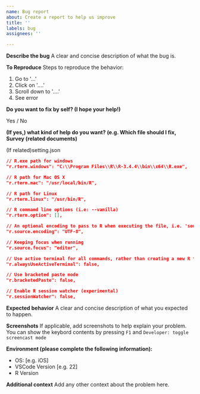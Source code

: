```yaml
---
name: Bug report
about: Create a report to help us improve
title: ''
labels: bug
assignees: ''

---
```


**Describe the bug**
A clear and concise description of what the bug is.

**To Reproduce**
Steps to reproduce the behavior:
1. Go to '...'
2. Click on '....'
3. Scroll down to '....'
4. See error

**Do you want to fix by self? (I hope your help!)**

Yes / No

**(If yes,) what kind of help do you want? (e.g. Which file should I fix, Survey (related documents)**

(If related)setting.json

```json
// R.exe path for windows
"r.rterm.windows": "C:\\Program Files\\R\\R-3.4.4\\bin\\x64\\R.exe",

// R path for Mac OS X
"r.rterm.mac": "/usr/local/bin/R",

// R path for Linux
"r.rterm.linux": "/usr/bin/R",

// R command line options (i.e: --vanilla)
"r.rterm.option": [],

// An optional encoding to pass to R when executing the file, i.e. 'source(FILE, encoding=ENCODING)'
"r.source.encoding": "UTF-8",

// Keeping focus when running
"r.source.focus": "editor",

// Use active terminal for all commands, rather than creating a new R terminal
"r.alwaysUseActiveTerminal": false,

// Use bracketed paste mode
"r.bracketedPaste": false,

// Enable R session watcher (experimental)
"r.sessionWatcher": false,
```

**Expected behavior**
A clear and concise description of what you expected to happen.

**Screenshots**
If applicable, add screenshots to help explain your problem.
You can show the keybord contents by pressing `F1` and `Developer: toggle screencast mode`

**Environment (please complete the following information):**
 - OS: [e.g. iOS]
 - VSCode Version [e.g. 22]
 - R Version

**Additional context**
Add any other context about the problem here.
